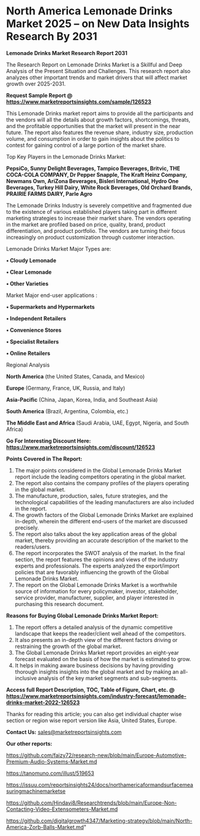 # North America Lemonade Drinks Market 2025 – on New Data Insights Research By 2031

<strong>Lemonade Drinks Market Research Report 2031</strong>

The Research Report on Lemonade Drinks Market is a Skillful and Deep Analysis of the Present Situation and Challenges. This research report also analyzes other important trends and market drivers that will affect market growth over 2025-2031.

<strong>Request Sample Report @ <a href=https://www.marketreportsinsights.com/sample/126523>https://www.marketreportsinsights.com/sample/126523</a></strong>

This Lemonade Drinks market report aims to provide all the participants and the vendors will all the details about growth factors, shortcomings, threats, and the profitable opportunities that the market will present in the near future. The report also features the revenue share, industry size, production volume, and consumption in order to gain insights about the politics to contest for gaining control of a large portion of the market share.

Top Key Players in the Lemonade Drinks Market:

<strong>PepsiCo, Sunny Delight Beverages, Tampico Beverages, Britvic, THE COCA-COLA COMPANY, Dr Pepper Snapple, The Kraft Heinz Company, Newmans Own, AriZona Beverages, Bisleri International, Hydro One Beverages, Turkey Hill Dairy, White Rock Beverages, Old Orchard Brands, PRAIRIE FARMS DAIRY, Parle Agro</strong>

The Lemonade Drinks Industry is severely competitive and fragmented due to the existence of various established players taking part in different marketing strategies to increase their market share. The vendors operating in the market are profiled based on price, quality, brand, product differentiation, and product portfolio. The vendors are turning their focus increasingly on product customization through customer interaction.

Lemonade Drinks Market Major Types are:

<strong>• Cloudy Lemonade

• Clear Lemonade

• Other Varieties</strong>

Market Major end-user applications :

<strong>• Supermarkets and Hypermarkets

• Independent Retailers

• Convenience Stores

• Specialist Retailers

• Online Retailers</strong>

Regional Analysis

</u><strong><b>North America</b></strong> (the United States, Canada, and Mexico)

<strong><b>Europe </b></strong>(Germany, France, UK, Russia, and Italy)

<strong><b>Asia-Pacific</b></strong> (China, Japan, Korea, India, and Southeast Asia)

<strong><b>South America</b></strong> (Brazil, Argentina, Colombia, etc.)

<strong><b>The Middle East and Africa</b></strong> (Saudi Arabia, UAE, Egypt, Nigeria, and South Africa)

<strong>Go For Interesting Discount Here: <a href=https://www.marketreportsinsights.com/discount/126523>https://www.marketreportsinsights.com/discount/126523</a></strong>

<strong>Points Covered in The Report:</strong>
<ol>
  <li>The major points considered in the Global Lemonade Drinks Market report include the leading competitors operating in the global market.</li>
  <li>The report also contains the company profiles of the players operating in the global market.</li>
  <li>The manufacture, production, sales, future strategies, and the technological capabilities of the leading manufacturers are also included in the report.</li>
  <li>The growth factors of the Global Lemonade Drinks Market are explained in-depth, wherein the different end-users of the market are discussed precisely.</li>
  <li>The report also talks about the key application areas of the global market, thereby providing an accurate description of the market to the readers/users.</li>
  <li>The report incorporates the SWOT analysis of the market. In the final section, the report features the opinions and views of the industry experts and professionals. The experts analyzed the export/import policies that are favorably influencing the growth of the Global Lemonade Drinks Market.</li>
  <li>The report on the Global Lemonade Drinks Market is a worthwhile source of information for every policymaker, investor, stakeholder, service provider, manufacturer, supplier, and player interested in purchasing this research document.</li>
</ol>
<strong>Reasons for Buying Global Lemonade Drinks Market Report:</strong>

<ol>
  <li>The report offers a detailed analysis of the dynamic competitive landscape that keeps the reader/client well ahead of the competitors.</li>
  <li>It also presents an in-depth view of the different factors driving or restraining the growth of the global market.</li>
  <li>The Global Lemonade Drinks Market report provides an eight-year forecast evaluated on the basis of how the market is estimated to grow.</li>
  <li>It helps in making aware business decisions by having providing thorough insights insights into the global market and by making an all-inclusive analysis of the key market segments and sub-segments.</li>
</ol>
<strong>Access full Report Description, TOC, Table of Figure, Chart, etc. @ <a href=https://www.marketreportsinsights.com/industry-forecast/lemonade-drinks-market-2022-126523>https://www.marketreportsinsights.com/industry-forecast/lemonade-drinks-market-2022-126523</a></strong>


Thanks for reading this article; you can also get individual chapter wise section or region wise report version like Asia, United States, Europe.

<strong>Contact Us:</strong>
sales@marketreportsinsights.com

<strong>Our other reports:</strong>

<a href=https://github.com/faizy72/research-new/blob/main/Europe-Automotive-Premium-Audio-Systems-Market.md>https://github.com/faizy72/research-new/blob/main/Europe-Automotive-Premium-Audio-Systems-Market.md</a>

<a href=https://tanomuno.com/illust/519653>https://tanomuno.com/illust/519653</a>

<a href=https://issuu.com/reportsinsights24/docs/northamericaformandsurfacemeasuringmachinemarketse>https://issuu.com/reportsinsights24/docs/northamericaformandsurfacemeasuringmachinemarketse</a>

<a href=https://github.com/Hindavi8/Researchtrends/blob/main/Europe-Non-Contacting-Video-Extensometers-Market.md>https://github.com/Hindavi8/Researchtrends/blob/main/Europe-Non-Contacting-Video-Extensometers-Market.md</a>

<a href=https://github.com/digitalgrowth4347/Marketing-strategy/blob/main/North-America-Zorb-Balls-Market.md>https://github.com/digitalgrowth4347/Marketing-strategy/blob/main/North-America-Zorb-Balls-Market.md</a>"
